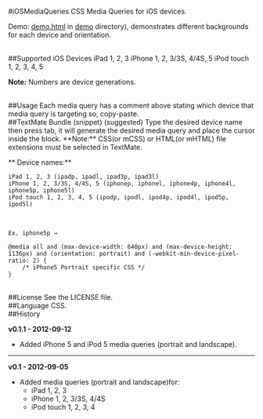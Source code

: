 #iOSMediaQueries
CSS Media Queries for iOS devices.

Demo: [demo.html](https://github.com/ialphan/iOSMediaQueries.css/blob/master/demo/demo.html) in [demo](https://github.com/ialphan/iOSMediaQueries.css/tree/master/demo) directory), demonstrates different backgrounds for each device and orientation.

<br />
##Supported iOS Devices
	iPad 1, 2, 3
	iPhone 1, 2, 3/3S, 4/4S, 5
	iPod touch 1, 2, 3, 4, 5
	
**Note:** Numbers are device generations.

<br />
##Usage
Each media query has a comment above stating which device that media query is targeting so, copy-paste.

<br />
##TextMate Bundle (snippet) (suggested)
Type the desired device name then press tab, it will generate the desired media query and place the cursor inside the block. **Note:** CSS(or mCSS) or HTML(or mHTML) file extensions must be selected in TextMate. 

** Device names:**

	iPad 1, 2, 3 (ipadp, ipadl, ipad3p, ipad3l)
	iPhone 1, 2, 3/3S, 4/4S, 5 (iphonep, iphonel, iphone4p, iphone4l, iphone5p, iphone5l)
	iPod touch 1, 2, 3, 4, 5 (ipodp, ipodl, ipod4p, ipod4l, ipod5p, ipod5l)

<br />
	
	Ex. iphone5p →
	
	@media all and (max-device-width: 640px) and (max-device-height: 1136px) and (orientation: portrait) and (-webkit-min-device-pixel-ratio: 2) {
		/* iPhone5 Portrait specific CSS */
	}

<br />
##License
See the LICENSE file.

<br />
##Language
CSS.

<br/>
##History

**v0.1.1 - 2012-09-12**

  * Added iPhone 5 and iPod 5 media queries (portrait and landscape).

***

**v0.1 - 2012-09-05**


* Added media queries (portrait and landscape)for:
  * iPad 1, 2, 3
  * iPhone 1, 2, 3/3S, 4/4S
  * iPod touch 1, 2, 3, 4
